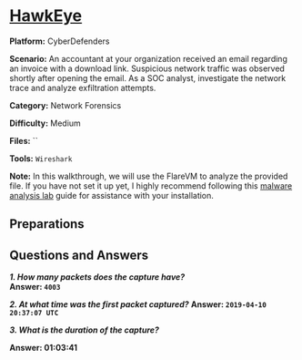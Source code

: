 # <a href="https://cyberdefenders.org/blueteam-ctf-challenges/hawkeye/">HawkEye </a>

**Platform:** CyberDefenders

**Scenario:** An accountant at your organization received an email regarding an invoice with a download link. Suspicious network traffic was observed shortly after opening the email. As a SOC analyst, investigate the network trace and analyze exfiltration attempts.

**Category:** Network Forensics

**Difficulty:** Medium

**Files:** ``

**Tools:** `Wireshark`

**Note:** In this walkthrough, we will use the FlareVM to analyze the provided file. If you have not set it up yet, I highly recommend following this [malware analysis lab](https://github.com/mmhgwyjs/malware-analysis-lab/blob/main/README.md) guide for assistance with your installation.

## **Preparations**

## **Questions and Answers**

***1. How many packets does the capture have?***  
**Answer: `4003`**

***2. At what time was the first packet captured?***
**Answer: `2019-04-10 20:37:07 UTC`**

***3. What is the duration of the capture?***

**Answer: 01:03:41**
